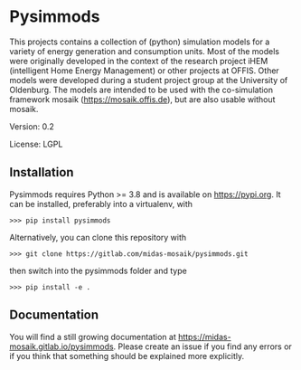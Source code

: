 # Pysimmods

This projects contains a collection of (python) simulation models for a variety of energy generation and consumption units. Most of the models were originally developed in the context of the research project iHEM (intelligent Home Energy Management) or other projects at OFFIS. Other models were developed during a student project group at the University of Oldenburg. The models are intended to be used with the co-simulation framework mosaik (https://mosaik.offis.de), but are also usable without mosaik.

Version: 0.2

License: LGPL

## Installation

Pysimmods requires Python >= 3.8 and is available on https://pypi.org. 
It can be installed, preferably into a virtualenv,  with 

    >>> pip install pysimmods

Alternatively, you can clone this repository with

    >>> git clone https://gitlab.com/midas-mosaik/pysimmods.git

then switch into the pysimmods folder and type

    >>> pip install -e .

## Documentation

You will find a still growing documentation at https://midas-mosaik.gitlab.io/pysimmods.
Please create an issue if you find any errors or if you think that something should be explained more explicitly.
